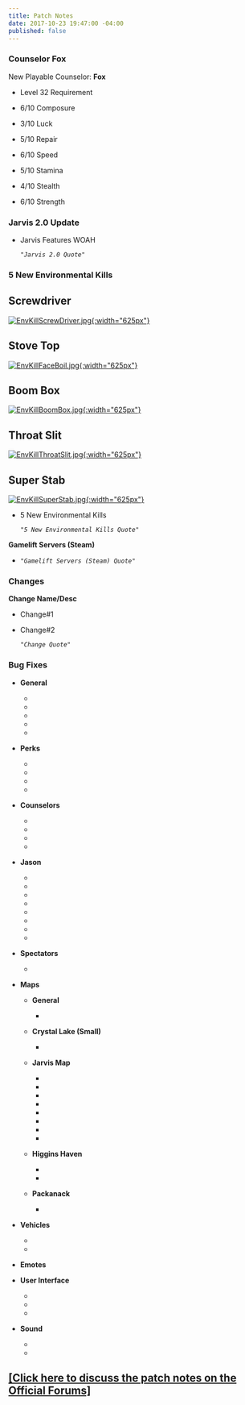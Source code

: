 ```yaml
---
title: Patch Notes
date: 2017-10-23 19:47:00 -04:00
published: false
---
```


### **Counselor Fox**

New Playable Counselor: **Fox**

* Level 32 Requirement

* 6/10 Composure

* 3/10 Luck

* 5/10 Repair

* 6/10 Speed

* 5/10 Stamina

* 4/10 Stealth

* 6/10 Strength




### **Jarvis 2.0 Update**

* Jarvis Features WOAH

  *`"Jarvis 2.0 Quote"`*

### **5 New Environmental Kills**

## **Screwdriver**


[![EnvKillScrewDriver.jpg](/uploads/EnvKillScrewDriver.jpg){:width="625px"}](http://f13game.com/uploads/EnvKillScrewDriver.jpg)

## **Stove Top**

[![EnvKillFaceBoil.jpg](/uploads/EnvKillFaceBoil.jpg){:width="625px"}](http://f13game.com/uploads/EnvKillFaceBoil.jpg)

## **Boom Box**

[![EnvKillBoomBox.jpg](/uploads/EnvKillBoomBox.jpg){:width="625px"}](http://f13game.com/uploads/EnvKillBoomBox.jpg)

## **Throat Slit**

[![EnvKillThroatSlit.jpg](/uploads/EnvKillThroatSlit.jpg){:width="625px"}](http://f13game.com/uploads/EnvKillThroatSlit.jpg)

## **Super Stab**

[![EnvKillSuperStab.jpg](/uploads/EnvKillSuperStab.jpg){:width="625px"}](http://f13game.com/uploads/EnvKillSuperStab.jpg)

* 5 New Environmental Kills

  *`"5 New Environmental Kills Quote"`*

**Gamelift Servers (Steam)**

* *`"Gamelift Servers (Steam) Quote"`*

### **Changes**

**Change Name/Desc**

* Change#1

* Change#2

  *`"Change Quote"`*

### **Bug Fixes**

* **General**

  * 

  * 

  * 

  * 

  * 

* **Perks**

  * 

  * 

  * 

  * 

* **Counselors**

  * 

  * 

  * 

  * 

* **Jason**

  * 

  * 

  * 

  * 

  * 

  * 

  * 

  * 

* **Spectators**

  * 

* **Maps**

  * **General**

    * 

  * **Crystal Lake (Small)**

    * 

  * **Jarvis Map**

    * 

    * 

    * 

    * 

    * 

    * 

    * 

    * 

  * **Higgins Haven**

    * 

    * 

  * **Packanack**

    * 

* **Vehicles**

  * 

  * 

* **Emotes**

* **User Interface**

  * 

  * 

  * 

* **Sound**

  * 

  * 

## [\[Click here to discuss the patch notes on the Official Forums\]](Link)